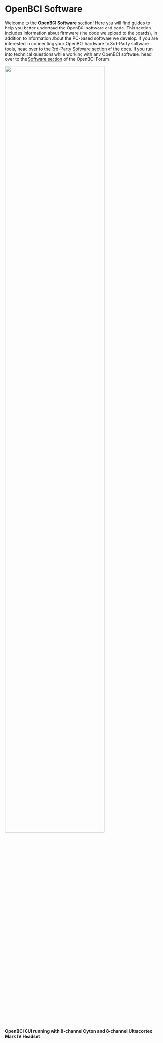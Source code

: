 # OpenBCI Software

Welcome to the **OpenBCI Software** section! Here you will find guides to help you better undertand the OpenBCI software and code. This section includes information about firmware (the code we upload to the boards), in addition to information about the PC-based software we develop. If you are interested in connecting your OpenBCI hardware to 3rd-Party software tools, head over to the [3rd-Party Software section](http://docs.openbci.com/3rd%20Party%20Software) of the docs. If you run into technical questions while working with any OpenBCI software, head over to the [Software section](http://openbci.com/index.php/forum/#/categories/software) of the OpenBCI Forum.


<img src="https://github.com/OpenBCI/Docs/blob/master/assets/images/GUI-V2-SCREENSHOT.JPG?raw=true" width="80%">

**OpenBCI GUI running with 8-channel Cyton and 8-channel Ultracortex Mark IV Headset**
